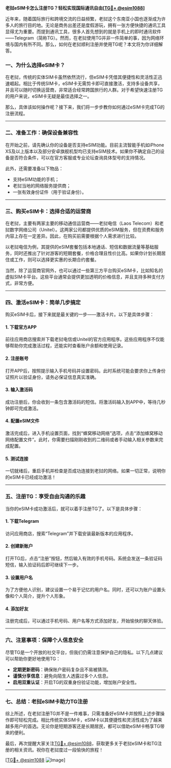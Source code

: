 **老挝eSIM卡怎么注册TG？轻松实现国际通讯自由[[TG💪+ @esim1088](https://t.me/s/esim1088)]**

近年来，随着国际旅行和跨境交流的日益频繁，老挝这个东南亚小国也逐渐成为许多人的旅行目的地。无论是商务出差还是度假游玩，拥有一张方便快捷的通讯工具显得尤为重要。而提到通讯工具，很多人首先想到的就是手机上的即时通讯软件——Telegram（简称TG）。然而，在老挝使用TG并非一件简单的事，因为网络环境与国内有所不同。那么，如何在老挝顺利注册并使用TG呢？本文将为你详细解答。

### 一、为什么选择eSIM卡？

在老挝，传统的实体SIM卡虽然依然流行，但eSIM卡凭借其便捷性和灵活性正迅速崛起。相比于传统SIM卡，eSIM卡无需剪卡即可直接激活，支持多设备共享，并且可以随时切换运营商，非常适合经常跨国旅行的人群。对于希望快速注册TG的用户来说，eSIM卡无疑是最佳选择之一。

那么，具体该如何操作呢？接下来，我们将一步步教你如何通过eSIM卡完成TG的注册流程。

---

### 二、准备工作：确保设备兼容性

在开始之前，请先确认你的设备是否支持eSIM功能。目前主流智能手机如iPhone XS及以上版本以及部分安卓旗舰机型均已支持eSIM技术。如果你不确定自己的设备是否符合条件，可以在官方客服或专业论坛查询具体型号的支持情况。

此外，还需要准备以下物品：
- 支持eSIM功能的手机；
- 老挝当地的网络服务提供商；
- 一张有效身份证件（用于验证身份）。

---

### 三、购买eSIM卡：选择合适的运营商

在老挝，主要有两家主要的移动通信运营商——老挝电信（Laos Telecom）和老挝数字网络公司（Unitel）。这两家公司都提供优质的eSIM服务，但在资费和服务内容上存在一定差异。因此，在购买前需要根据个人需求进行比较。

以老挝电信为例，其提供的eSIM套餐包括本地通话、短信和数据流量等基础服务，同时还推出了针对游客的短期套餐，价格合理且性价比高。如果你计划长期居住或工作，则可以选择更实惠的长期合约套餐。

当然，除了运营商官网外，也可以通过一些第三方平台购买eSIM卡，比如知名的虚拟SIM卡平台。这些平台通常会提供更加透明的价格信息，并且支持多种支付方式，非常方便。

---

### 四、激活eSIM卡：简单几步搞定

购买eSIM卡后，接下来就是最关键的一步——激活卡片。以下是具体步骤：

#### 1. 下载官方APP
前往应用商店搜索并下载老挝电信或Unitel的官方应用程序。这些应用程序不仅能够帮助你完成激活过程，还能实时查看账户余额和使用记录。

#### 2. 注册账号
打开APP后，按照提示输入手机号码并设置密码。此时系统可能会要求你上传身份证照片以验证身份，请务必保证信息真实准确。

#### 3. 输入激活码
成功注册后，你会收到一条包含激活码的短信。将激活码输入到APP中，等待几秒钟即可完成激活。

#### 4. 配置eSIM文件
激活完成后，进入手机设置页面，找到“蜂窝移动网络”选项，点击“添加蜂窝移动网络配置文件”。此时，你需要扫描刚刚收到的二维码或者手动输入相关参数来完成配置。

#### 5. 测试连接
一切就绪后，重启手机并检查是否成功连接到老挝的网络。如果一切正常，说明你的eSIM卡已经成功激活！

---

### 五、注册TG：享受自由沟通的乐趣

当你的eSIM卡成功激活后，就可以着手注册TG了。以下是具体步骤：

#### 1. 下载Telegram
访问应用商店，搜索“Telegram”并下载安装最新版本的应用程序。

#### 2. 创建新账户
打开TG后，点击“注册”按钮，然后输入有效的手机号码。系统会发送一条验证码短信，输入验证码后即可继续下一步。

#### 3. 设置用户名
为了方便他人识别，建议设置一个易于记忆的用户名。同时，还可以为账户设置头像和个人简介，提升个人形象。

#### 4. 添加好友
注册完成后，可以通过手机号码、用户名等方式添加好友，开始愉快的聊天体验。

---

### 六、注意事项：保障个人信息安全

尽管TG是一个开放的社交平台，但我们仍需注意保护自己的隐私。以下几点建议可以帮助你更好地使用TG：

- **定期更新密码**：确保账户密码复杂且不易被猜测。
- **谨慎分享信息**：避免向陌生人透露过多个人信息。
- **启用双重认证**：开启TG的双重身份验证功能，增加账户安全性。

---

### 七、总结：老挝eSIM卡助力TG注册

综上所述，在老挝注册TG并不是一件难事，只需准备好eSIM卡并按照上述步骤操作即可轻松完成。相比传统实体SIM卡，eSIM卡以其便捷性和灵活性成为了越来越多用户的首选。无论你是短期游客还是长期居民，都可以借助eSIM卡畅享TG带来的便利。

最后，再次提醒大家关注[TG💪+ @esim1088](https://t.me/s/esim1088)，获取更多关于老挝eSIM卡和TG注册的相关资讯。祝你在老挝度过一段愉快的旅程！

[[TG💪+ @esim1088](https://t.me/s/esim1088) ![Image](https://i.postimg.cc/4NQfJmqS/Snipaste-2025-05-13-00-14-12.png)]
